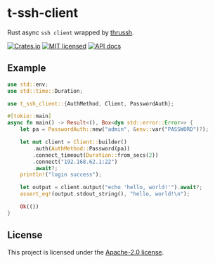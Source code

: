 # t-ssh-client
Rust async `ssh client` wrapped by [thrussh](https://pijul.org/thrussh).

[![Crates.io](https://img.shields.io/crates/v/t-ssh-client.svg)](https://crates.io/crates/t-ssh-client)
[![MIT licensed](https://img.shields.io/badge/license-MIT-blue.svg)](https://github.com/kolapapa/t-ssh-client/blob/main/LICENSE)
[![API docs](https://docs.rs/t-ssh-client/badge.svg)](http://docs.rs/t-ssh-client)

## Example
```rust
use std::env;
use std::time::Duration;

use t_ssh_client::{AuthMethod, Client, PasswordAuth};

#[tokio::main]
async fn main() -> Result<(), Box<dyn std::error::Error>> {
    let pa = PasswordAuth::new("admin", &env::var("PASSWORD")?);

    let mut client = Client::builder()
        .auth(AuthMethod::Password(pa))
        .connect_timeout(Duration::from_secs(2))
        .connect("192.168.62.1:22")
        .await?;
    println!("login success");

    let output = client.output("echo 'hello, world!'").await?;
    assert_eq!(output.stdout_string(), "hello, world!\n");

    Ok(())
}
```

## License

This project is licensed under the [Apache-2.0 license].

[Apache-2.0 license]: https://github.com/kolapapa/t-ssh-client/blob/main/LICENSE
